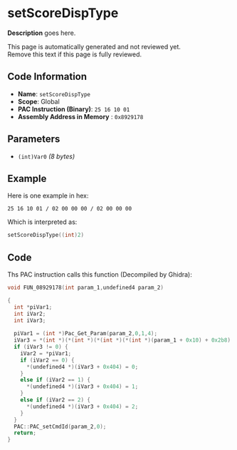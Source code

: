 # setScoreDispType

**Description** goes here.

This page is automatically generated and not reviewed yet.<br>Remove this text if this page is fully reviewed.

## Code Information

- **Name**: `setScoreDispType`
- **Scope**: Global
- **PAC Instruction (Binary)**: `25 16 10 01`
- **Assembly Address in Memory** : `0x8929178`

## Parameters

- `(int)Var0` *(8 bytes)*

## Example

Here is one example in hex:

```25 16 10 01 / 02 00 00 00 / 02 00 00 00```

Which is interpreted as:

```c
setScoreDispType((int)2)
```

## Code

Ths PAC instruction calls this function (Decompiled by Ghidra):

```c
void FUN_08929178(int param_1,undefined4 param_2)

{
  int *piVar1;
  int iVar2;
  int iVar3;
  
  piVar1 = (int *)Pac_Get_Param(param_2,0,1,4);
  iVar3 = *(int *)(*(int *)(*(int *)(*(int *)(param_1 + 0x10) + 0x2b8) + 0x2c) + 0x58);
  if (iVar3 != 0) {
    iVar2 = *piVar1;
    if (iVar2 == 0) {
      *(undefined4 *)(iVar3 + 0x404) = 0;
    }
    else if (iVar2 == 1) {
      *(undefined4 *)(iVar3 + 0x404) = 1;
    }
    else if (iVar2 == 2) {
      *(undefined4 *)(iVar3 + 0x404) = 2;
    }
  }
  PAC::PAC_setCmdId(param_2,0);
  return;
}
```

